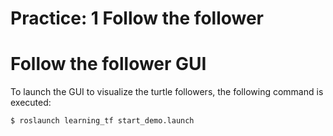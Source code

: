 # Practice: 1 Follow the follower
# Follow the follower GUI
To launch the GUI to visualize the turtle followers, the following command is executed:
```sh
$ roslaunch learning_tf start_demo.launch
```
